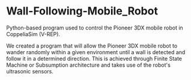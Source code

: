 # Wall-Following-Mobile_Robot
Python-based program used to control the Pioneer 3DX mobile robot in CoppeliaSim (V-REP).

We created a program that will allow the Pioneer 3DX mobile robot to wander randomly within a given environment until a wall is detected and follow it in a determined direction. This is achieved through Finite State Machine or Subsumption architecture and takes use of the robot's ultrasonic sensors.
